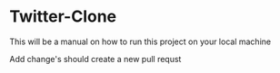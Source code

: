 # Twitter-Clone

This will be a manual on how to run this project on your local machine

Add change's should create a new pull requst

